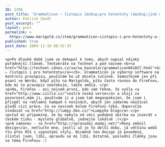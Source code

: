 ```yaml
---
ID: 1396
post_title: 'Grammaticon – čistopis i&nbsp;pro hotentoty (a&nbsp;jiné drobky)'
author: Patrick Zandl
post_excerpt: ""
layout: post
permalink: >
  https://www.marigold.cz/item/grammaticon-cistopis-i-pro-hotentoty-a-jine-drobky
published: true
post_date: 2004-11-10 08:32:33
---
```

	<p>Po dlouhé době jsem se dokopal k tomu, abych napsal nějaký pořádnější článek. Tentokráte na Technet a pod názvem <b><a href="http://technet.idnes.cz/sw/sw_kancelar/grammaticon041027.html">Grammaticon – čistopis i pro hotentoty</a></b>. Grammaticon je výborný software na kontrolu pravopisu, používám ho už docela rutinně. Samozřejmě jen při psaní ve Wordu, když píšu na Marigolda, píšu často rovnou do FireFoxu, kde mi to pravopis neočekuje, takže smůla. </p>
	<p>Ha, FireFox - asi nejsem první, kdo vám řekne, že vyšla <a href="http://www.czilla.cz/">ostrá česká verze</a> a stojí za pozornost,mám ji, používám ji a jsem tak megaspokojen, že jsem i přispěl na reklamní kampaň v novinách, abych jen zadarmo neužíval plodů cizí práce. Co se novinek kolem FireFoxu týká, doporučím sledovat <a href="http://lumpy.kbx.cz/">Lumpyho blog</a>.</p>
	<p>Což mi připomíná, že by nebyla od věci podobná sbírka na inzerát v českém tisku - myslete globálně, jednejte lokálně :)</p>
	<p>A nakonec - <a href="http://spravodaj.madaj.net/">Rony změnil design</a>, netlučte mne, jestli už je to delší dobu, já většinu webů čtu přes RSS s vypnutými styly. Nicméně ten design je povedený, slintal jsem, líbí, opravdu se mi líbí. Ostatně, poslední články jsou na téma FireFoxu :)
</p>